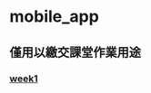 # mobile_app
## 僅用以繳交課堂作業用途

### [week1](https://github.com/KPB98115/mobile_app/tree/master/app/src/main/java/com/example/mobile_app)
